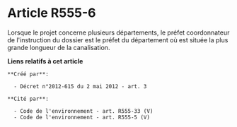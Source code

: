 # Article R555-6

Lorsque le projet concerne plusieurs départements, le préfet  coordonnateur de l'instruction du dossier est le préfet du
département  où est située la plus grande longueur de la canalisation.

**Liens relatifs à cet article**

	**Créé par**:

	  - Décret n°2012-615 du 2 mai 2012 - art. 3

	**Cité par**:

	  - Code de l'environnement - art. R555-33 (V)
	  - Code de l'environnement - art. R555-5 (V)
